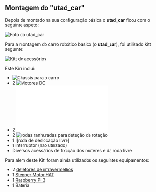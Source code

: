 ## Montagem do "utad_car"

Depois de montado na sua configuração básica o __utad_car__ ficou com o seguinte aspeto:

![Foto do utad_car]() 

Para a montagem do carro robótico basico (o __utad_car__), foi utilizado kitt seguinte:

![Kitt de acessórios](../imgs/Kitt%20de%20acessórios.jpg)

Este Kirr inclui:
- ![Chassis para o carro](#Chassi%20de%20acr%C3%ADlico.md)
- 2 ![Motores DC](#Motores%20de%20tra%C3%A7%C3%A3o.md)
- 2 ![Rodas para tração](./Rodas%20de%20tração.md)
- 2 ![rodas ranhuradas para deteção de rotação](#Roda%20ranhurada%20para%20od%C3%B4metro.md)
- 1 ![roda de deslocação livre]
- 1 interruptor (não utilizado)
- Diversos acessários de fixação dos moteres e da roda livre

Para alem deste Kitt foram ainda utilizados os seguintes equipamentos:
- 2 [detetores de infravermelhos](#Sensor%20de%20medi%C3%A7%C3%A3o%20de%20velocidade%20%C3%B3ptica%20infravermelho%2C%20teste%20do%20motor%2C%20m%C3%B3dulo%20de%20optoacoplador%20detec%C3%A7%C3%A3o.md)
- 1 [Stepper Motor HAT](#Stepper%20Motor%20HAT%20for%20Raspberry%20Pi.md)
- 1 [Raspberry PI 3](#Raspberry%20PI%203.md)
- 1 Bateria


